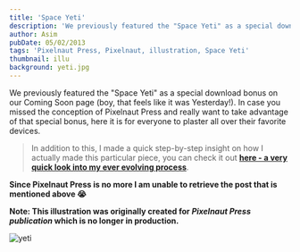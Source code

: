 ```yaml
---
title: 'Space Yeti'
description: 'We previously featured the "Space Yeti" as a special download bonus on our Coming Soon page (boy, that feels like it was Yesterday!).'
author: Asim
pubDate: 05/02/2013
tags: 'Pixelnaut Press, Pixelnaut, illustration, Space Yeti'
thumbnail: illu
background: yeti.jpg
---
```


We previously featured the "Space Yeti" as a special download bonus on our Coming Soon page (boy, that feels like it was Yesterday!). In case you missed the conception of Pixelnaut Press and really want to take advantage of that special bonus, here it is for everyone to plaster all over their favorite devices. 

> In addition to this, I made a quick step-by-step insight on how I actually made this particular piece, you can check it out <a href="http://pixelnautpress.com/a-dream-a-tale/" target="_blank"><strong>here - a very quick look into my ever evolving process</strong></a>. 

**Since Pixelnaut Press is no more I am unable to retrieve the post that is mentioned above 😭**

**Note: This illustration was originally created for *Pixelnaut Press publication* which is no longer in production.**

![yeti](/Media/blog/yeti.jpg "yeti")